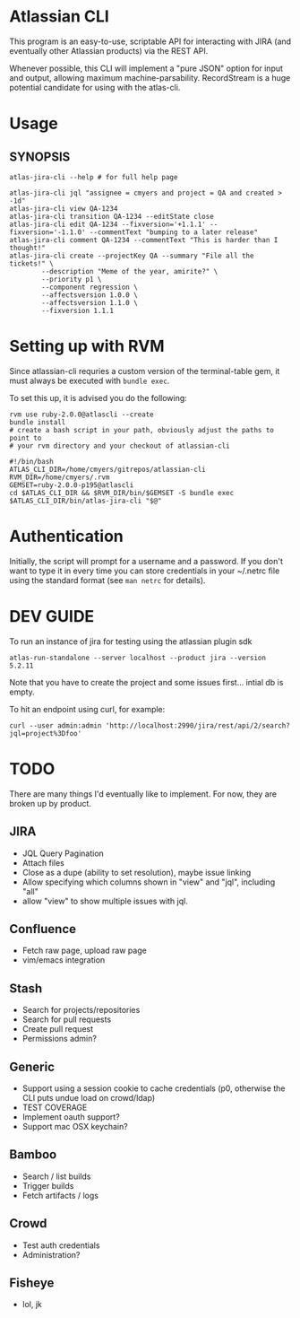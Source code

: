 # Atlassian CLI

This program is an easy-to-use, scriptable API for interacting with JIRA (and
eventually other Atlassian products) via the REST API.

Whenever possible, this CLI will implement a "pure JSON" option for input and
output, allowing maximum machine-parsability.  RecordStream is a huge potential
candidate for using with the atlas-cli.

# Usage

## SYNOPSIS

    atlas-jira-cli --help # for full help page

    atlas-jira-cli jql "assignee = cmyers and project = QA and created > -1d"
    atlas-jira-cli view QA-1234
    atlas-jira-cli transition QA-1234 --editState close
    atlas-jira-cli edit QA-1234 --fixversion='+1.1.1' --fixversion='-1.1.0' --commentText "bumping to a later release"
    atlas-jira-cli comment QA-1234 --commentText "This is harder than I thought!"
    atlas-jira-cli create --projectKey QA --summary "File all the tickets!" \
            --description "Meme of the year, amirite?" \
            --priority p1 \
            --component regression \
            --affectsversion 1.0.0 \
            --affectsversion 1.1.0 \
            --fixversion 1.1.1

# Setting up with RVM

Since atlassian-cli requries a custom version of the terminal-table gem, it must always be executed with `bundle exec`.

To set this up, it is advised you do the following:

    rvm use ruby-2.0.0@atlascli --create
    bundle install
    # create a bash script in your path, obviously adjust the paths to point to
    # your rvm directory and your checkout of atlassian-cli

    #!/bin/bash
    ATLAS_CLI_DIR=/home/cmyers/gitrepos/atlassian-cli
    RVM_DIR=/home/cmyers/.rvm
    GEMSET=ruby-2.0.0-p195@atlascli
    cd $ATLAS_CLI_DIR && $RVM_DIR/bin/$GEMSET -S bundle exec $ATLAS_CLI_DIR/bin/atlas-jira-cli "$@"

# Authentication

Initially, the script will prompt for a username and a password.  If you don't
want to type it in every time you can store credentials in your ~/.netrc file
using the standard format (see `man netrc` for details).

# DEV GUIDE

To run an instance of jira for testing using the atlassian plugin sdk

    atlas-run-standalone --server localhost --product jira --version 5.2.11

Note that you have to create the project and some issues first... intial db is empty.

To hit an endpoint using curl, for example:

    curl --user admin:admin 'http://localhost:2990/jira/rest/api/2/search?jql=project%3Dfoo'

# TODO
There are many things I'd eventually like to implement.  For now, they are
broken up by product.

## JIRA
* JQL Query Pagination
* Attach files
* Close as a dupe (ability to set resolution), maybe issue linking
* Allow specifying which columns shown in "view" and "jql", including "all"
* allow "view" to show multiple issues with jql.

## Confluence
* Fetch raw page, upload raw page
* vim/emacs integration

## Stash
* Search for projects/repositories
* Search for pull requests
* Create pull request
* Permissions admin?

## Generic
* Support using a session cookie to cache credentials (p0, otherwise the CLI puts undue load on crowd/ldap)
* TEST COVERAGE
* Implement oauth support?
* Support mac OSX keychain?

## Bamboo
* Search / list builds
* Trigger builds
* Fetch artifacts / logs

## Crowd
* Test auth credentials
* Administration?

## Fisheye
* lol, jk

